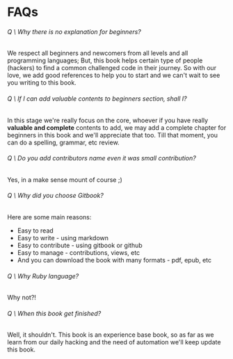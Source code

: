 # FAQs

###### Q \ Why there is no explanation for beginners?
We respect all beginners and newcomers from all levels and all programming languages; But, this book helps certain type of people (hackers) to find a common challenged code in their journey. So with our love, we add good references to help you to start and we can't wait to see you writing to this book.

###### Q \ If I can add valuable contents to beginners section, shall I?
In this stage we're really focus on the core, whoever if you have really **valuable and complete** contents to add, we may add a complete chapter for beginners in this book and we'll appreciate that too. Till that moment, you can do a spelling, grammar, etc review.

###### Q \ Do you add contributors name even it was small contribution?
Yes, in a make sense mount of course ;)

###### Q \ Why did you choose Gitbook?
Here are some main reasons:
* Easy to read
* Easy to write - using markdown
* Easy to contribute - using gitbook or github
* Easy to manage - contributions, views, etc
* And you can download the book with many formats - pdf, epub, etc

###### Q \ Why Ruby language?
Why not?!

###### Q \ When this book get finished?
Well, it shouldn't. This book is an experience base book, so as far as we learn from our daily hacking and the need of automation we'll keep update this book.
